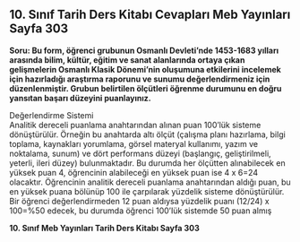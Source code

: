 ## 10. Sınıf Tarih Ders Kitabı Cevapları Meb Yayınları Sayfa 303

**Soru: Bu form, öğrenci grubunun Osmanlı Devleti’nde 1453-1683 yılları arasında bilim, kültür, eğitim ve sanat alanlarında ortaya çıkan gelişmelerin Osmanlı Klasik Dönemi’nin oluşumuna etkilerini incelemek için hazırladığı araştırma raporunu ve sunumu değerlendirmeniz için düzenlenmiştir. Grubun belirtilen ölçütleri öğrenme durumunu en doğru yansıtan başarı düzeyini puanlayınız.**

Değerlendirme Sistemi  
 Analitik dereceli puanlama anahtarından alınan puan 100’lük sisteme dönüştürülür. Örneğin bu anahtarda altı ölçüt (çalışma planı hazırlama, bilgi toplama, kaynakları yorumlama, görsel materyal kullanımı, yazım ve noktalama, sunum) ve dört performans düzeyi (başlangıç, geliştirilmeli, yeterli, ileri düzey) bulunmaktadır. Bu durumda her ölçütten alınabilecek en yüksek puan 4, öğrencinin alabileceği en yüksek puan ise 4 x 6=24 olacaktır. Öğrencinin analitik dereceli puanlama anahtarından aldığı puan, bu en yüksek puana bölünüp 100 ile çarpılarak yüzdelik sisteme dönüştürülür. Bir öğrenci değerlendirmeden 12 puan aldıysa yüzdelik puanı (12/24) x 100=%50 edecek, bu durumda öğrenci 100’Iük sistemde 50 puan almış

**10. Sınıf Meb Yayınları Tarih Ders Kitabı Sayfa 303**